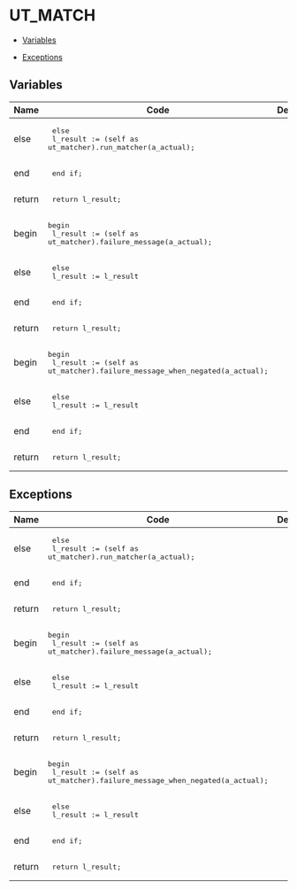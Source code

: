 # UT_MATCH




- [Variables](#variables)

- [Exceptions](#exceptions)




## Variables<a name="variables"></a>

Name | Code | Description
--- | --- | ---
else | <pre>  else<br />    l_result := (self as ut_matcher).run_matcher(a_actual);</pre> | 
end | <pre>  end if;</pre> | 
return | <pre>  return l_result;</pre> | 
begin | <pre>begin<br />  l_result := (self as ut_matcher).failure_message(a_actual);</pre> | 
else | <pre>  else<br />    l_result := l_result || ': '|| ut_data_value_varchar2(self.pattern).to_string_report(false, false);</pre> | 
end | <pre>  end if;</pre> | 
return | <pre>  return l_result;</pre> | 
begin | <pre>begin<br />  l_result := (self as ut_matcher).failure_message_when_negated(a_actual);</pre> | 
else | <pre>  else<br />    l_result := l_result || ': '|| ut_data_value_varchar2(self.pattern).to_string_report(false, false);</pre> | 
end | <pre>  end if;</pre> | 
return | <pre>  return l_result;</pre> | 



## Exceptions<a name="exceptions"></a>

Name | Code | Description
--- | --- | ---
else | <pre>  else<br />    l_result := (self as ut_matcher).run_matcher(a_actual);</pre> | 
end | <pre>  end if;</pre> | 
return | <pre>  return l_result;</pre> | 
begin | <pre>begin<br />  l_result := (self as ut_matcher).failure_message(a_actual);</pre> | 
else | <pre>  else<br />    l_result := l_result || ': '|| ut_data_value_varchar2(self.pattern).to_string_report(false, false);</pre> | 
end | <pre>  end if;</pre> | 
return | <pre>  return l_result;</pre> | 
begin | <pre>begin<br />  l_result := (self as ut_matcher).failure_message_when_negated(a_actual);</pre> | 
else | <pre>  else<br />    l_result := l_result || ': '|| ut_data_value_varchar2(self.pattern).to_string_report(false, false);</pre> | 
end | <pre>  end if;</pre> | 
return | <pre>  return l_result;</pre> | 




 

